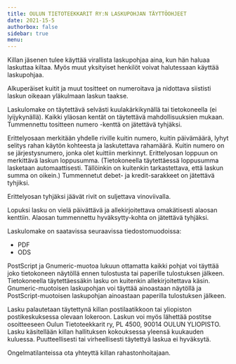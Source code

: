 ```yaml
---
title: OULUN TIETOTEEKKARIT RY:N LASKUPOHJAN TÄYTTÖOHJEET
date: 2021-15-5
authorbox: false
sidebar: true
menu:
---
```


Killan jäsenen tulee käyttää virallista laskupohjaa aina, kun hän haluaa laskuttaa kiltaa. Myös muut yksityiset henkilöt voivat halutessaan käyttää laskupohjaa.

Alkuperäiset kuitit ja muut tositteet on numeroitava ja nidottava siististi laskun oikeaan yläkulmaan laskun taakse.

Laskulomake on täytettävä selvästi kuulakärkikynällä tai tietokoneella (ei lyijykynällä). Kaikki yläosan kentät on täytettävä mahdollisuuksien mukaan. Tummennettu tositteen numero -kenttä on jätettävä tyhjäksi.

Erittelyosaan merkitään yhdelle riville kuitin numero, kuitin päivämäärä, lyhyt selitys rahan käytön kohteesta ja laskutettava rahamäärä. Kuitin numero on se järjestysnumero, jonka olet kuittiin merkinnyt. Erittelyosan loppuun on merkittävä laskun loppusumma. (Tietokoneella täytettäessä loppusumma lasketaan automaattisesti. Tällöinkin on kuitenkin tarkastettava, että laskun summa on oikein.) Tummennetut debet- ja kredit-sarakkeet on jätettävä tyhjiksi.

Erittelyosan tyhjäksi jäävät rivit on suljettava vinoviivalla.

Lopuksi lasku on vielä päivättävä ja allekirjoitettava omakätisesti alaosan kenttiin. Alaosan tummennettu hyväksytty-kohta on jätettävä tyhjäksi.

Laskulomake on saatavissa seuraavissa tiedostomuodoissa:

- PDF
- ODS

PostScript ja Gnumeric-muotoa lukuun ottamatta kaikki pohjat voi täyttää joko tietokoneen näytöllä ennen tulostusta tai paperille tulostuksen jälkeen. Tietokoneella täytettäessäkin lasku on kuitenkin allekirjoitettava käsin. Gnumeric-muotoisen laskupohjan voi täyttää ainoastaan näytöllä ja PostScript-muotoisen laskupohjan ainoastaan paperilla tulostuksen jälkeen.

Lasku palautetaan täytettynä killan postilaatikkoon tai yliopiston postikeskuksessa olevaan lokeroon. Laskun voi myös lähettää postitse osoitteeseen Oulun Tietoteekkarit ry, PL 4500, 90014 OULUN YLIOPISTO. Lasku käsitellään killan hallituksen kokouksessa yleensä kuukauden kuluessa. Puutteellisesti tai virheellisesti täytettyä laskua ei hyväksytä.

Ongelmatilanteissa ota yhteyttä killan rahastonhoitajaan.